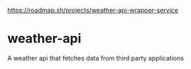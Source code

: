 https://roadmap.sh/projects/weather-api-wrapper-service
# weather-api
A weather api that fetches data from third party applications
